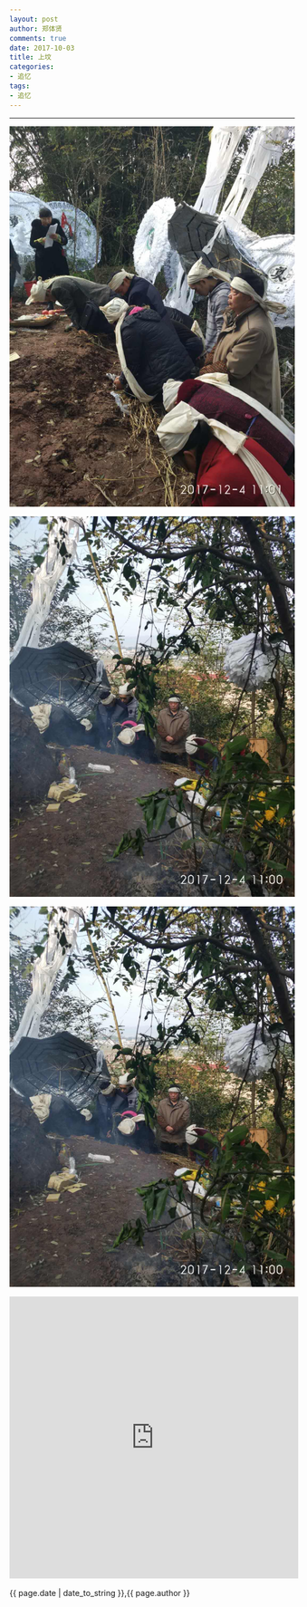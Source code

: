 ```yaml
---
layout: post
author: 郑体贤
comments: true
date: 2017-10-03
title: 上坟
categories:
- 追忆
tags:
- 追忆
---
```

---


![jpg](/media/files/20171204/外公上坟1.jpeg "jpg")

![jpg](/media/files/20171204/外公上坟2.jpeg "jpg")

![jpg](/media/files/20171204/外公上坟3.jpeg "jpg")

<iframe height=498 width=510 src='http://player.youku.com/embed/XMzIxNjYxODczMg==' frameborder=0 'allowfullscreen'></iframe>

{{ page.date | date_to_string }},{{ page.author }}

